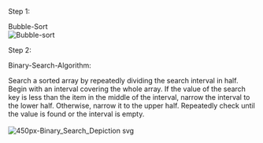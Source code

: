 Step 1:

Bubble-Sort<br>
![Bubble-sort](https://user-images.githubusercontent.com/85651275/122574591-a87ad180-d004-11eb-9ce2-9659b5282a15.png)


Step 2:

Binary-Search-Algorithm:

Search a sorted array by repeatedly dividing the search interval in half.<br>
Begin with an interval covering the whole array. If the value of the search key is less than the item in the middle of the interval, narrow the interval to the lower half. Otherwise, narrow it to the upper half. Repeatedly check until the value is found or the interval is empty.<br><br>
![450px-Binary_Search_Depiction svg](https://user-images.githubusercontent.com/85651275/122574843-f2fc4e00-d004-11eb-9919-516aa2d68141.png)